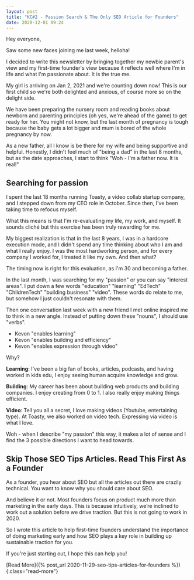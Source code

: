 ```yaml
---
layout: post
title: "KC#2 - Passion Search & The Only SEO Article for Founders"
date: 2020-12-01 09:24
---
```


Hey everyone,

Saw some new faces joining me last week, helloha!

I decided to write this newsletter by bringing together my newbie parent's view and my first-time founder's view because it reflects well where I'm in life and what I'm passionate about. It is the true me.

My girl is arriving on Jan 2, 2021 and we're counting down now! This is our first child so we're both delighted and anxious, of course more so on the delight side.

We have been preparing the nursery room and reading books about newborn and parenting principles (oh yes, we're ahead of the game) to get ready for her. You might not know, but the last month of pregnancy is tough because the baby gets a lot bigger and mum is bored of the whole pregnancy by now.

As a new father, all I know is be there for my wife and being supportive and helpful. Honestly, I didn't feel much of "being a dad" in the last 8 months, but as the date approaches, I start to think "Woh - I'm a father now. It is real!"

## Searching for passion

I spent the last 18 months running Toasty, a video collab startup company, and I stepped down from my CEO role in October. Since then, I've been taking time to refocus myself.

What this means is that I'm re-evaluating my life, my work, and myself. It sounds cliché but this exercise has been truly rewarding for me.

My biggest realization is that in the last 8 years, I was in a hardcore execution mode, and I didn't spend any time thinking about who I am and what I really enjoy. I was the most hardworking person, and for every company I worked for, I treated it like my own. And then what?

The timing now is right for this evaluation, as I'm 30 and becoming a father.

In the last month, I was searching for my "passion" or you can say "interest areas". I put down a few words "education" "learning" "EdTech" "ChildrenTech" "building business" "video". These words do relate to me, but somehow I just couldn't resonate with them.

Then one conversation last week with a new friend I met online inspired me to think in a new angle. Instead of putting down these "nouns", I should use "verbs".

- Kevon "enables learning"
- Kevon "enables building and efficiency"
- Kevon "enables expression through video"

Why?

**Learning**: I've been a big fan of books, articles, podcasts, and having worked in kids edu, I enjoy seeing human acquire knowledge and grow.

**Building**: My career has been about building web products and building companies. I enjoy creating from 0 to 1. I also really enjoy making things efficient.

**Video**: Tell you all a secret, I love making videos (Youtube, entertaining type). At Toasty, we also worked on video tech. Expressing via video is what I love.

Woh - when I describe "my passion" this way, it makes a lot of sense and I find the 3 possible directions I want to head towards.

## Skip Those SEO Tips Articles. Read This First As a Founder​

As a founder, you hear about SEO but all the articles out there are crazily technical. You want to know why you should care about SEO.

And believe it or not. Most founders focus on product much more than marketing in the early days. This is because intuitively, we’re inclined to work out a solution before we drive traction. But this is not going to work in 2020.

So I wrote this article to help first-time founders understand the importance of doing marketing early and how SEO plays a key role in building up sustainable traction for you.

If you're just starting out, I hope this can help you!

[Read More]({% post_url 2020-11-29-seo-tips-articles-for-founders %}){:class="read-more"}
